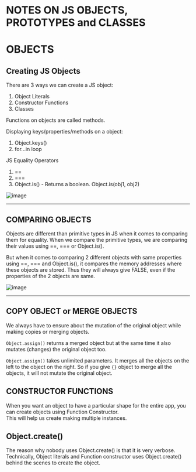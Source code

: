 # NOTES ON JS OBJECTS, PROTOTYPES and CLASSES

# OBJECTS

## Creating JS Objects
There are 3 ways we can create a JS object:
1. Object Literals  
2. Constructor Functions  
3. Classes  

Functions on objects are called methods.  

Displaying keys/properties/methods on a object:  
1. Object.keys()  
2. for...in loop  

JS Equality Operators  
1. == 
2. ===  
3. Object.is() - Returns a boolean. Object.is(obj1, obj2)  

![image](https://user-images.githubusercontent.com/18363595/79635116-9bf2b300-818c-11ea-8a21-b949a3aafe39.png)

***  

## COMPARING OBJECTS
Objects are different than primitive types in JS when it comes to comparing them for equality. When we compare the primitive types, we are comparing their values using ==, === or Object.is().  

But when it comes to comparing 2 different objects with same properties using ==, === and Object.is(), it compares the memory addresses where these objects are stored. Thus they will always give FALSE, even if the properties of the 2 objects are same.  

![image](https://user-images.githubusercontent.com/18363595/79635276-a95c6d00-818d-11ea-90f2-b5e1ded4099d.png)

***  

## COPY OBJECT or MERGE OBJECTS

We always have to ensure about the mutation of the original object while making copies or merging objects.  

`Object.assign()` returns a merged object but at the same time it also mutates (changes) the original object too.  

`Object.assign()` takes unlimited parameters. It merges all the objects on the left to the object on the right. So if you give `{}` object to merge all the objects, it will not mutate the original object.  

## CONSTRUCTOR FUNCTIONS
When you want an object to have a particular shape for the entire app, you can create objects using Function Constructor.  
This will help us create making multiple instances.  

## Object.create()
The reason why nobody uses Object.create() is that it is very verbose. Technically, Object literals and Function constructor uses Object.create() behind the scenes to create the object.  




